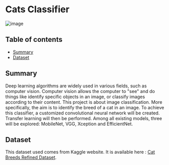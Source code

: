 # Cats Classifier

![image](illustrations/cat_banner_readme.avif)

## Table of contents

- [Summary](#summary)
- [Dataset](#dataset)

## Summary

Deep learning algorithms are widely used in various fields, such as computer vision. Computer vision allows the computer to "see" and do things like identify specific objects in an image, or classify images according to their content.
This project is about image classification. More specifically, the aim is to identify the breed of a cat in an image. To achieve this classifier, a customized convolutional neural network will be created. Transfer learning will then be performed. Among all existing models, three will be explored: MobileNet, VGG, Xception and EfficientNet.

## Dataset

This dataset used comes from Kaggle website. It is available here : [Cat Breeds Refined Dataset](https://www.kaggle.com/datasets/doctrinek/catbreedsrefined-7k).
